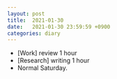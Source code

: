 ```yaml
---
layout: post
title:  2021-01-30
date:   2021-01-30 23:59:59 +0900
categories: diary
---
```


- [Work] review 1 hour
- [Research] writing 1 hour
- Normal Saturday.

